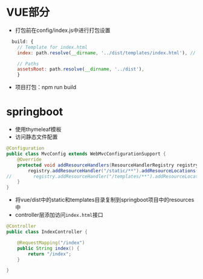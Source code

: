 # VUE部分
- 打包前在config/index.js中进行打包设置
```javascript
  build: {
    // Template for index.html
    index: path.resolve(__dirname, '../dist/templates/index.html'),	// 更改

    // Paths
    assetsRoot: path.resolve(__dirname, '../dist'),
 	}
````
- 项目打包：npm run build

# springboot
- 使用thymeleaf模板
- 访问静态文件配置
```java
@Configuration
public class MvcConfig extends WebMvcConfigurationSupport {
    @Override
    protected void addResourceHandlers(ResourceHandlerRegistry registry) {
        registry.addResourceHandler("/static/**").addResourceLocations("classpath:/static/");
//        registry.addResourceHandler("/templates/**").addResourceLocations("classpath:/templates/");
    }
}
```
- 将vue/dist中的static和templates目录复制到springboot项目中的resources中
- controller层添加访问`index.html`接口
```java
@Controller
public class IndexController {

    @RequestMapping("/index")
    public String index() {
        return "/index";
    }

}
```